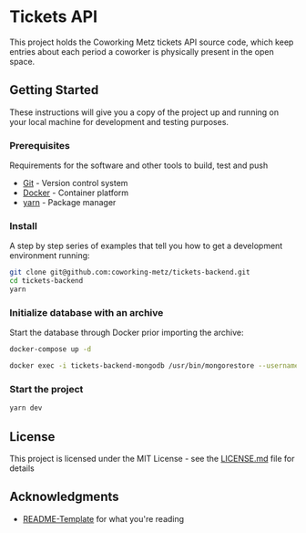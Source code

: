 # Tickets API

This project holds the Coworking Metz tickets API source code, which keep entries about
each period a coworker is physically present in the open space.

## Getting Started

These instructions will give you a copy of the project up and running on
your local machine for development and testing purposes.

### Prerequisites

Requirements for the software and other tools to build, test and push

- [Git](https://git-scm.com/) - Version control system
- [Docker](https://www.docker.com/) - Container platform
- [yarn](https://yarnpkg.com/) - Package manager

### Install

A step by step series of examples that tell you how to get a development environment running:

```bash
git clone git@github.com:coworking-metz/tickets-backend.git
cd tickets-backend
yarn
```

### Initialize database with an archive

Start the database through Docker prior importing the archive:
```bash
docker-compose up -d
```

```bash
docker exec -i tickets-backend-mongodb /usr/bin/mongorestore --username user --password password --nsInclude="tickets.*" --archive < /Users/whatever/2023-09-01-12-00-01-mongo-tickets.mongoarchive
```

### Start the project

```bash
yarn dev
```

## License

This project is licensed under the MIT License - see the [LICENSE.md](LICENSE.md) file for details

## Acknowledgments

- [README-Template](https://github.com/PurpleBooth/a-good-readme-template) for what you're reading

